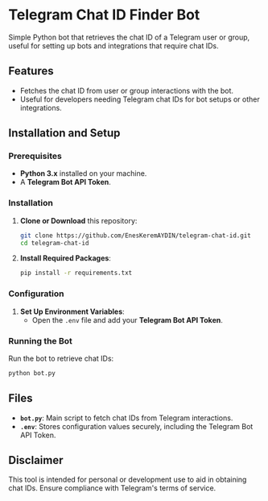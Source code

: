 # Telegram Chat ID Finder Bot

Simple Python bot that retrieves the chat ID of a Telegram user or group, useful for setting up bots and integrations that require chat IDs.

## Features

- Fetches the chat ID from user or group interactions with the bot.
- Useful for developers needing Telegram chat IDs for bot setups or other integrations.

## Installation and Setup

### Prerequisites

- **Python 3.x** installed on your machine.
- A **Telegram Bot API Token**.

### Installation

1. **Clone or Download** this repository:
   ```bash
   git clone https://github.com/EnesKeremAYDIN/telegram-chat-id.git
   cd telegram-chat-id
   ```

2. **Install Required Packages**:
   ```bash
   pip install -r requirements.txt
   ```

### Configuration

1. **Set Up Environment Variables**:
   - Open the `.env` file and add your **Telegram Bot API Token**.

### Running the Bot

Run the bot to retrieve chat IDs:
```bash
python bot.py
```

## Files

- **`bot.py`**: Main script to fetch chat IDs from Telegram interactions.
- **`.env`**: Stores configuration values securely, including the Telegram Bot API Token.

## Disclaimer

This tool is intended for personal or development use to aid in obtaining chat IDs. Ensure compliance with Telegram's terms of service.
